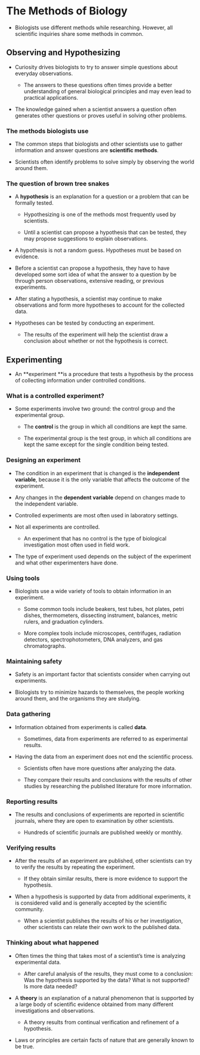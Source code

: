 The Methods of Biology
======================

* Biologists use different methods while researching. However, all scientific
  inquiries share some methods in common.


Observing and Hypothesizing
---------------------------

* Curiosity drives biologists to try to answer simple questions about everyday
  observations.

    * The answers to these questions often times provide a better understanding
      of general biological principles and may even lead to practical
      applications.

* The knowledge gained when a scientist answers a question often generates
  other questions or proves useful in solving other problems.


### The methods biologists use

* The common steps that biologists and other scientists use to gather
  information and answer questions are **scientific methods**.

* Scientists often identify problems to solve simply by observing the world
  around them.


### The question of brown tree snakes

* A **hypothesis** is an explanation for a question or a problem that can be
  formally tested.

    * Hypothesizing is one of the methods most frequently used by scientists.

    * Until a scientist can propose a hypothesis that can be tested, they may
      propose suggestions to explain observations.

* A hypothesis is not a random guess. Hypotheses must be based on evidence.

* Before a scientist can propose a hypothesis, they have to have developed some
  sort idea of what the answer to a question by be through person observations,
  extensive reading, or previous experiments.

* After stating a hypothesis, a scientist may continue to make observations and
  form more hypotheses to account for the collected data.

* Hypotheses can be tested by conducting an experiment.

    * The results of the experiment will help the scientist draw a conclusion
      about whether or not the hypothesis is correct.


Experimenting
-------------

* An **experiment **is a procedure that tests a hypothesis by the process of
  collecting information under controlled conditions.


### What is a controlled experiment?

* Some experiments involve two ground: the control group and the experimental
  group.

    * The **control** is the group in which all conditions are kept the same.

    * The experimental group is the test group, in which all conditions are
      kept the same except for the single condition being tested.


### Designing an experiment

* The condition in an experiment that is changed is the **independent
  variable**, because it is the only variable that affects the outcome of the
  experiment.

* Any changes in the **dependent variable** depend on changes made to the
  independent variable.

* Controlled experiments are most often used in laboratory settings.

* Not all experiments are controlled.

    * An experiment that has no control is the type of biological investigation
      most often used in field work.

* The type of experiment used depends on the subject of the experiment and what
  other experimenters have done.


### Using tools

* Biologists use a wide variety of tools to obtain information in an
  experiment.

    * Some common tools include beakers, test tubes, hot plates, petri dishes,
      thermometers, dissecting instrument, balances, metric rulers, and
      graduation cylinders.

    * More complex tools include microscopes, centrifuges, radiation detectors,
      spectrophotometers, DNA analyzers, and gas chromatographs.


### Maintaining safety

* Safety is an important factor that scientists consider when carrying out
  experiments.

* Biologists try to minimize hazards to themselves, the people working around
  them, and the organisms they are studying.


### Data gathering

* Information obtained from experiments is called **data**.

    * Sometimes, data from experiments are referred to as experimental results.

* Having the data from an experiment does not end the scientific process.

    * Scientists often have more questions after analyzing the data.

    * They compare their results and conclusions with the results of other
      studies by researching the published literature for more information.


### Reporting results

* The results and conclusions of experiments are reported in scientific
  journals, where they are open to examination by other scientists.

    * Hundreds of scientific journals are published weekly or monthly.


### Verifying results

* After the results of an experiment are published, other scientists can try to
  verify the results by repeating the experiment.

    * If they obtain similar results, there is more evidence to support the
      hypothesis.

* When a hypothesis is supported by data from additional experiments, it is
  considered valid and is generally accepted by the scientific community.

    * When a scientist publishes the results of his or her investigation, other
      scientists can relate their own work to the published data.


### Thinking about what happened

* Often times the thing that takes most of a scientist’s time is analyzing
  experimental data.

    * After careful analysis of the results, they must come to a conclusion:
      Was the hypothesis supported by the data? What is not supported? Is more
      data needed?

* A **theory** is an explanation of a natural phenomenon that is supported by a
  large body of scientific evidence obtained from many different investigations
  and observations.

    * A theory results from continual verification and refinement of a
      hypothesis.

* Laws or principles are certain facts of nature that are generally known to be
  true.

